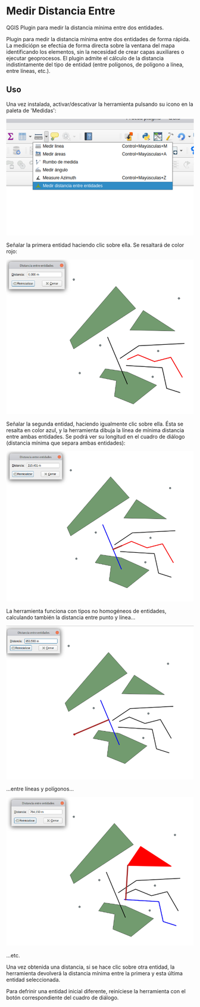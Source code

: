 # Medir Distancia Entre
QGIS Plugin para medir la distancia mínima entre dos entidades.

Plugin para medir la distancia mínima entre dos entidades de forma rápida. La mediciópn se efectúa de forma directa sobre la ventana del mapa identificando los elementos, sin la necesidad de crear capas auxiliares o ejecutar geoprocesos. El plugin admite el cálculo de la distancia indistintamente del tipo de entidad (entre polígonos, de polígono a línea, entre líneas, etc.).
## Uso
Una vez instalada, activar/descativar la herramienta pulsando su icono en la paleta de 'Medidas':

![Illustration: Meassurement ToolBox](help/Meassurement_ToolBox.png)

Señalar la primera entidad haciendo clic sobre ella. Se resaltará de color rojo:

![](help/Entidad_1.png)

Señalar la segunda entidad, haciendo igualmente clic sobre ella. Ésta se resalta en color azul, y la herramienta dibuja la línea de mínima distancia entre ambas entidades. Se podrá ver su longitud en el cuadro de diálogo (distancia mínima que separa ambas entidades):

![](help/Distancia_lin-lin.png)

La herramienta funciona con tipos no homogéneos de entidades, calculando también la distancia entre punto y línea...

![](help/Distancia_pto-lin.png)

...entre líneas y polígonos...

![](help/Distancia_lin-pol.png)

...etc.

Una vez obtenida una distancia, si se hace clic sobre otra entidad, la herramienta devolverá la distancia mínima entre la primera y esta última entidad seleccionada.

Para defrinir una entidad inicial diferente, reiníciese la herramienta con el botón correspondiente del cuadro de diálogo.
